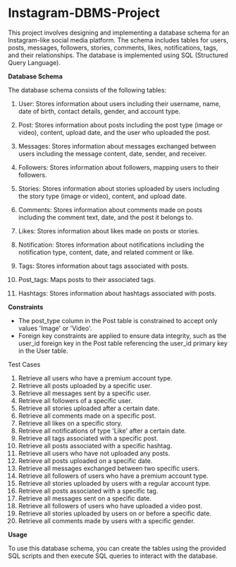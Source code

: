# Instagram-DBMS-Project
This project involves designing and implementing a database schema for an Instagram-like social media platform. The schema includes tables for users, posts, messages, followers, stories, comments, likes, notifications, tags, and their relationships. The database is implemented using SQL (Structured Query Language).

**Database Schema**

The database schema consists of the following tables:

1. User: Stores information about users including their username, name, date of birth, contact details, gender, and account type.

2. Post: Stores information about posts including the post type (image or video), content, upload date, and the user who uploaded the post.

3. Messages: Stores information about messages exchanged between users including the message content, date, sender, and receiver.

4. Followers: Stores information about followers, mapping users to their followers.

5. Stories: Stores information about stories uploaded by users including the story type (image or video), content, and upload date.

6. Comments: Stores information about comments made on posts including the comment text, date, and the post it belongs to.

7. Likes: Stores information about likes made on posts or stories.

8. Notification: Stores information about notifications including the notification type, content, date, and related comment or like.

9. Tags: Stores information about tags associated with posts.

10. Post_tags: Maps posts to their associated tags.

11. Hashtags: Stores information about hashtags associated with posts.



**Constraints**

- The post_type column in the Post table is constrained to accept only values 'Image' or 'Video'.
- Foreign key constraints are applied to ensure data integrity, such as the user_id foreign key in the Post table referencing the user_id primary key in the User table.

Test Cases

1. Retrieve all users who have a premium account type.
2. Retrieve all posts uploaded by a specific user.
3. Retrieve all messages sent by a specific user.
4. Retrieve all followers of a specific user.
5. Retrieve all stories uploaded after a certain date.
6. Retrieve all comments made on a specific post.
7. Retrieve all likes on a specific story.
8. Retrieve all notifications of type 'Like' after a certain date.
9. Retrieve all tags associated with a specific post.
10. Retrieve all posts associated with a specific hashtag.
11. Retrieve all users who have not uploaded any posts.
12. Retrieve all posts uploaded on a specific date.
13. Retrieve all messages exchanged between two specific users.
14. Retrieve all followers of users who have a premium account type.
15. Retrieve all stories uploaded by users with a regular account type.
16. Retrieve all posts associated with a specific tag.
17. Retrieve all messages sent on a specific date.
18. Retrieve all followers of users who have uploaded a video post.
19. Retrieve all stories uploaded by users on or before a specific date.
20. Retrieve all comments made by users with a specific gender.

**Usage**

To use this database schema, you can create the tables using the provided SQL scripts and then execute SQL queries to interact with the database.
